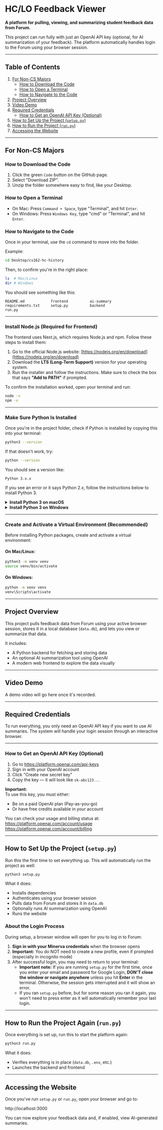 # HC/LO Feedback Viewer

**A platform for pulling, viewing, and summarizing student feedback data from Forum.**

This project can run fully with just an OpenAI API key (optional, for AI summarization of your feedback). The platform automatically handles login to the Forum using your browser session.

---

## Table of Contents

1. [For Non-CS Majors](#for-non-cs-majors)
   - [How to Download the Code](#how-to-download-the-code)
   - [How to Open a Terminal](#how-to-open-a-terminal)
   - [How to Navigate to the Code](#how-to-navigate-to-the-code)
2. [Project Overview](#project-overview)
3. [Video Demo](#video-demo)
4. [Required Credentials](#required-credentials)
   - [How to Get an OpenAI API Key (Optional)](#how-to-get-an-openai-api-key-optional)
5. [How to Set Up the Project (`setup.py`)](#how-to-set-up-the-project-setuppy)
6. [How to Run the Project (`run.py`)](#how-to-run-the-project-runpy)
7. [Accessing the Website](#accessing-the-website)

---

## For Non-CS Majors

### How to Download the Code

1. Click the green `Code` button on the GitHub page.
2. Select "Download ZIP".
3. Unzip the folder somewhere easy to find, like your Desktop.

### How to Open a Terminal

- On Mac: Press `Command + Space`, type "Terminal", and hit `Enter`.
- On Windows: Press `Windows Key`, type "cmd" or "Terminal", and hit `Enter`.

### How to Navigate to the Code

Once in your terminal, use the `cd` command to move into the folder.

Example:
```bash
cd Desktop/cs162-hc-history
```

Then, to confirm you're in the right place:
```bash
ls  # Mac/Linux
dir # Windows
```

You should see something like this:
```arduino
README.md            frontend          ai-summary
requirements.txt     setup.py          backend
run.py
```

---

### Install Node.js (Required for Frontend)

The frontend uses Next.js, which requires Node.js and npm. Follow these steps to install them:

1. Go to the official Node.js website: [https://nodejs.org/en/download](https://nodejs.org/en/download)
2. Download the **LTS (Long-Term Support)** version for your operating system.
3. Run the installer and follow the instructions. Make sure to check the box that says **"Add to PATH"** if prompted.

To confirm the installation worked, open your terminal and run:

```bash
node -v
npm -v
```

---

### Make Sure Python Is Installed

Once you're in the project folder, check if Python is installed by copying this into your terminal:

```bash
python3 --version
```

If that doesn't work, try:

```bash
python --version
```

You should see a version like:

```
Python 3.x.x
```

If you see an error or it says Python 2.x, follow the instructions below to install Python 3.

<details>
<summary><strong>Install Python 3 on macOS</strong></summary>

1. Visit [python.org/downloads/mac-osx](https://www.python.org/downloads/mac-osx/)
2. Download the latest version of Python 3.
3. Run the installer and follow the steps.
4. After installation, reopen your terminal and run:

```bash
python3 --version
```

You should now see a version like `Python 3.x.x`.

> Optional: If you're comfortable with Homebrew, you can also run:

```bash
brew install python
```

</details>

<details>
<summary><strong>Install Python 3 on Windows</strong></summary>

1. Visit [python.org/downloads/windows](https://www.python.org/downloads/windows/)
2. Download the latest version of Python 3.
3. When installing:
   - **Check the box** that says "Add Python to PATH"
   - Click "Install Now"
4. After installation, open a new terminal and run:

```bash
python --version
```

You should see a version like `Python 3.x.x`.

</details>

---

### Create and Activate a Virtual Environment (Recommended)

Before installing Python packages, create and activate a virtual environment:

#### On Mac/Linux:
```bash
python3 -m venv venv
source venv/bin/activate
```

#### On Windows:
```bash
python -m venv venv
venv\Scripts\activate
```

---

## Project Overview

This project pulls feedback data from Forum using your active browser session, stores it in a local database (`data.db`), and lets you view or summarize that data.

It includes:

- A Python backend for fetching and storing data  
- An optional AI summarization tool using OpenAI  
- A modern web frontend to explore the data visually  

---

## Video Demo

A demo video will go here once it's recorded.

---

## Required Credentials

To run everything, you only need an OpenAI API key if you want to use AI summaries. The system will handle your login session through an interactive browser.

---

### How to Get an OpenAI API Key (Optional)

1. Go to https://platform.openai.com/api-keys  
2. Sign in with your OpenAI account  
3. Click "Create new secret key"  
4. Copy the key — it will look like `sk-abc123...`

**Important:**  
To use this key, you must either:
- Be on a paid OpenAI plan (Pay-as-you-go)
- Or have free credits available in your account

You can check your usage and billing status at:  
https://platform.openai.com/account/usage  
https://platform.openai.com/account/billing

---

## How to Set Up the Project (`setup.py`)

Run this the first time to set everything up. This will automatically run the project as well:

```bash
python3 setup.py
```

What it does:
- Installs dependencies  
- Authenticates using your browser session  
- Pulls data from Forum and stores it in `data.db`  
- Optionally runs AI summarization using OpenAI  
- Runs the website

### About the Login Process

During setup, a browser window will open for you to log in to Forum:

1. **Sign in with your Minerva credentials** when the browser opens
2. **Important:** You do NOT need to create a new profile, even if prompted (especially in incognito mode)
3. After successful login, you may need to return to your terminal:
   - **Important note:** If you are running `setup.py` for the first time, once you enter your email and password for Google Login, **DON'T close the window or navigate anywhere** unless you hit **Enter** in the terminal. Otherwise, the session gets interrupted and it will show an error. 
   - If you ran `setup.py` before, but for some reason you ran it again, you won't need to press enter as it will automatically remember your last login.

  

---

## How to Run the Project Again (`run.py`)

Once everything is set up, run this to start the platform again:

```bash
python3 run.py
```

What it does:
- Verifies everything is in place (`data.db`, `.env`, etc.)  
- Launches the backend and frontend  

---

## Accessing the Website

Once you've run `setup.py` or `run.py`, open your browser and go to:

http://localhost:3000

You can now explore your feedback data and, if enabled, view AI-generated summaries.
